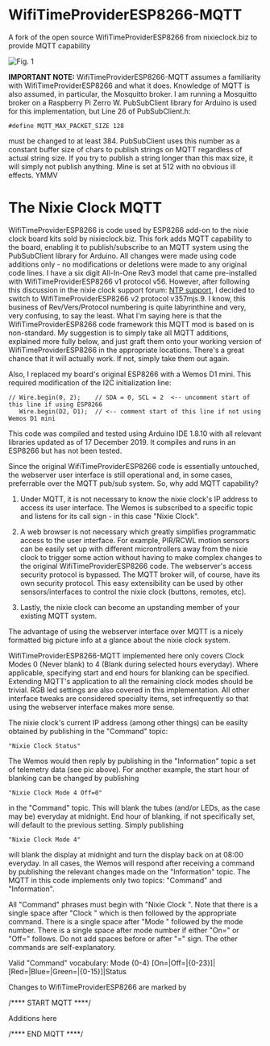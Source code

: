 # WifiTimeProviderESP8266-MQTT
A fork of the open source WifiTimeProviderESP8266 from nixieclock.biz to provide MQTT capability

![Fig. 1](https://user-images.githubusercontent.com/10426316/71139162-3d0f3400-21c2-11ea-9c2f-b54d4ca77836.png)

__IMPORTANT NOTE:__ WifiTimeProviderESP8266-MQTT assumes a familiarity with WifiTimeProviderESP8266 and what it does. Knowledge of MQTT is also assumed, in particular, the Mosquitto broker. I am running a Mosquitto broker on a Raspberry Pi Zerro W. PubSubClient library for Arduino is used for this implementation, but Line 26 of PubSubClient.h:

    #define MQTT_MAX_PACKET_SIZE 128 

must be changed to at least 384. PubSubClient uses this number as a constant buffer size of chars to publish strings on MQTT regardless of actual string size. If you try to publish a string longer than this max size, it will simply not publish anything. Mine is set at 512 with no obvious ill effects. YMMV

# The Nixie Clock MQTT

WifiTimeProviderESP8266 is code used by ESP8266 add-on to the nixie clock board kits sold by nixieclock.biz. This fork adds MQTT capability to the board, enabling it to publish/subscribe to an MQTT system using the PubSubClient library for Arduino. All changes were made using code additions only - no modifications or deletions were made to any original code lines. I have a six digit All-In-One Rev3 model that came pre-installed with WifiTimeProviderESP8266 v1 protocol v56. However, after following this discussion in the nixie clock support forum: [NTP support](https://www.tubeclockdb.com/forum/12-arduino-nixie-clock-kit-support-forum/7690-ntp-based-wifi-time-for-v1-clocks), I decided to switch to WifiTimeProviderESP8266 v2 protocol v357mjs.9. I know, this business of Rev/Vers/Protocol numbering is quite labyrinthine and very, very confusing, to say the least. What I'm saying here is that the WifiTimeProviderESP8266 code framework this MQTT mod is based on is non-standard. My suggestion is to simply take all MQTT additions, explained more fully below, and just graft them onto your working version of WifiTimeProviderESP8266 in the appropriate locations. There's a great chance that it will actually work. If not, simply take them out again.

Also, I replaced my board's original ESP8266 with a Wemos D1 mini. This required modification of the I2C initialization line:

    // Wire.begin(0, 2);    // SDA = 0, SCL = 2  <-- uncomment start of this line if using ESP8266
       Wire.begin(D2, D1);  // <-- comment start of this line if not using Wemos D1 mini
   
This code was compiled and tested using Arduino IDE 1.8.10 with all relevant libraries updated as of 17 December 2019. It compiles and runs in an ESP8266 but has not been tested.

Since the original WifiTimeProviderESP8266 code is essentially untouched, the webserver user interface is still operational and, in some cases, preferrable over the MQTT pub/sub system. So, why add MQTT capability?

1.  Under MQTT, it is not necessary to know the nixie clock's IP address to access its user interface. The Wemos is subscribed to a specific topic and listens for its call sign - in this case "Nixie Clock".
    
2.  A web browser is not necessary which greatly simplifies programmatic access to the user interface. For example, PIR/RCWL motion sensors can be easily set up with different microntrollers away from the nixie clock to trigger some action without having to make complex changes to the original WifiTimeProviderESP8266 code. The webserver's access security protocol is bypassed. The MQTT broker will, of course, have its own security protocol. This easy extensibility can be used by other sensors/interfaces to control the nixie clock (buttons, remotes, etc).
    
3.  Lastly, the nixie clock can become an upstanding member of your existing MQTT system. 
    
The advantage of using the webserver interface over MQTT is a nicely formatted big picture info at a glance about the nixie clock system. 

WifiTimeProviderESP8266-MQTT implemented here only covers Clock Modes 0 (Never blank) to 4 (Blank during selected hours everyday). Where applicable, specifying start and end hours for blanking can be specified. Extending MQTT's application to all the remaining clock modes should be trivial. RGB led settings are also covered in this implementation. All other interface tweaks are considered specialty items, set infrequently so that using the webserver interface makes more sense. 

The nixie clock's current IP address (among other things) can be easilty obtained by publishing in the "Command" topic:

    "Nixie Clock Status"
    
The Wemos would then reply by publishing in the "Information" topic a set of telemetry data (see pic above). For another example, the start hour of blanking can be changed by publishing 

    "Nixie Clock Mode 4 Off=0"

in the "Command" topic. This will blank the tubes (and/or LEDs, as the case may be) everyday at midnight. End hour of blanking, if not specifically set, will default to the previous setting. Simply publishing 

    "Nixie Clock Mode 4"
    
will blank the display at midnight and turn the display back on at 08:00 everyday. In all cases, the Wemos will respond after receiving a command by publishing the relevant changes made on the "Information" topic. The MQTT in this code implements only two topics: "Command" and "Information". 

All "Command" phrases must begin with "Nixie Clock ". Note that there is a single space after "Clock " which is then followed by the appropriate command. There is a single space after "Mode " followed by the mode number. There is a single space after mode number if either "On=" or "Off=" follows. Do not add spaces before or after "=" sign. The other commands are self-explanatory.

Valid "Command" vocabulary: Mode {0-4} [On=|Off=|{0-23}]|[Red=|Blue=|Green=|{0-15}]|Status

Changes to WifiTimeProviderESP8266 are marked by 

/**** START MQTT ****/ 

Additions here

/**** END MQTT ****/
